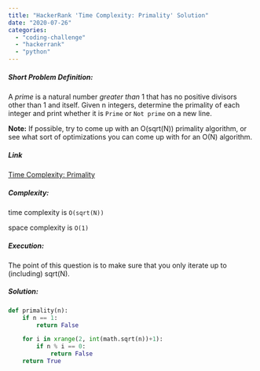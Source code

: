 ```yaml
---
title: "HackerRank 'Time Complexity: Primality' Solution"
date: "2020-07-26"
categories: 
  - "coding-challenge"
  - "hackerrank"
  - "python"
---
```


##### Short Problem Definition:

A _prime_ is a natural number _greater than_ 1 that has no positive divisors other than 1 and itself. Given n integers, determine the primality of each integer and print whether it is `Prime` or `Not prime` on a new line.

**Note:** If possible, try to come up with an O(sqrt(N)) primality algorithm, or see what sort of optimizations you can come up with for an O(N) algorithm.

##### Link

[Time Complexity: Primality](https://www.hackerrank.com/challenges/ctci-big-o/problem)

##### Complexity:

time complexity is `O(sqrt(N))`

space complexity is `O(1)`

##### Execution:

The point of this question is to make sure that you only iterate up to (including) sqrt(N).

##### Solution:

```python
def primality(n):
    if n == 1:
        return False

    for i in xrange(2, int(math.sqrt(n))+1):
        if n % i == 0:
            return False
    return True
```
